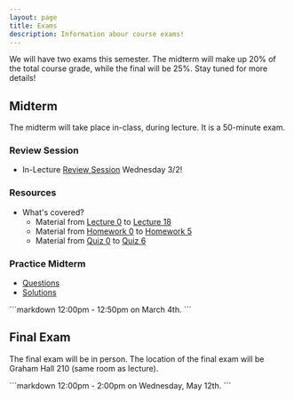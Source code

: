 ```yaml
---
layout: page
title: Exams
description: Information abour course exams!
---
```


We will have two exams this semester. The midterm will make up 20% of the total course grade, while the final will be 25%. Stay tuned for more details!

<div class="code-example" markdown="1">

## Midterm

The midterm will take place in-class, during lecture. It is a 50-minute exam.

### Review Session
- In-Lecture [Review Session](/lectures/#midterm-review) Wednesday 3/2!

### Resources
- What's covered?
  - Material from [Lecture 0](/lectures/#why-are-we-here) to [Lecture 18](/lectures/#strongly-connected-components)
  - Material from [Homework 0](/homework/#hw0) to [Homework 5](/homework/#hw5)
  - Material from [Quiz 0](/announcements/#quiz-0) to [Quiz 6](/announcements/#quiz-5)

### Practice Midterm
- [Questions](/assets/midterm/practice_midterm.pdf)
- [Solutions](/assets/midterm/practice_midterm_solutions.pdf)

</div>
```markdown
12:00pm - 12:50pm on March 4th.
```


<div class="code-example" markdown="1">

## Final Exam

The final exam will be in person. The location of the final exam will be Graham Hall 210 (same room as lecture).

</div>
```markdown
12:00pm - 2:00pm on Wednesday, May 12th.
```